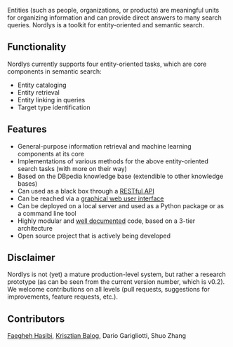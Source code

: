Entities (such as people, organizations, or products) are meaningful units for organizing information and can provide direct answers to many search queries.  Nordlys is a toolkit for entity-oriented and semantic search. 


## Functionality

Nordlys currently supports four entity-oriented tasks, which are core components in semantic search:

- Entity cataloging
- Entity retrieval
- Entity linking in queries
- Target type identification


## Features

- General-purpose information retrieval and machine learning components at its core
- Implementations of various methods for the above entity-oriented search tasks (with more on their way)
- Based on the DBpedia knowledge base (extendible to other knowledge bases)
- Can used as a black box through a [RESTful API](http://api.nordlys.cc/)
- Can be reached via a [graphical web user interface](http://gui.nordlys.cc/)
- Can be deployed on a local server and used as a Python package or as a command line tool
- Highly modular and [well documented](http://nordlys.readthedocs.io/) code, based on a 3-tier architecture
- Open source project that is actively being developed


## Disclaimer

Nordlys is not (yet) a mature production-level system, but rather a research prototype (as can be seen from the current version number, which is v0.2).  We welcome contributions on all levels (pull requests, suggestions for improvements, feature requests, etc.).


## Contributors

[Faegheh Hasibi](http://hasibi.com/), [Krisztian Balog](krisztianbalog.com), Dario Garigliotti, Shuo Zhang

